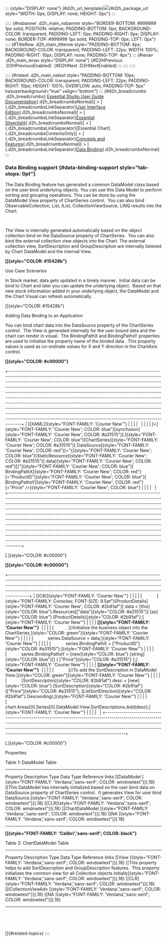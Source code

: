 ::: {style="DISPLAY: none"}
[](ms-xhelp:///?Id=d2h_url_template){#d2h_url_template}![](!package_url!){#d2h_package_url style="WIDTH: 0px; DISPLAY: none; HEIGHT: 0px"}
:::

::::: {#nsbanner .d2h_main_nsbanner style="BORDER-BOTTOM: #999999 1px solid; POSITION: relative; PADDING-BOTTOM: 0px; BACKGROUND-COLOR: transparent; PADDING-LEFT: 0px; PADDING-RIGHT: 0px; DISPLAY: none; BORDER-TOP: #999999 1px solid; PADDING-TOP: 0px; LEFT: 0px"}
:::: {#TitleRow .d2h_main_titlerow style="PADDING-BOTTOM: 4px; BACKGROUND-COLOR: transparent; PADDING-LEFT: 22px; WIDTH: 100%; PADDING-RIGHT: 10px; DISPLAY: none; PADDING-TOP: 4px"}
::: {#ienav .d2h_main_ienav style="DISPLAY: none"}
[](ms-xhelp:///?Id=834b5afc-9441-49d9-b6e4-c16426db76e5){#D2HPrevious .D2HPreviousEnabled}  [](ms-xhelp:///?Id=a86d268f-21d0-4fea-8822-f9acf415dcf9){#D2HNext .D2HNextEnabled}
:::
::::
:::::

:::: {#nstext .d2h_main_nstext style="PADDING-BOTTOM: 10px; BACKGROUND-COLOR: transparent; PADDING-LEFT: 22px; PADDING-RIGHT: 10px; HEIGHT: 100%; OVERFLOW: auto; PADDING-TOP: 5px" hasuserbackground="true" valign="bottom"}
::: {#d2h_breadcrumbs .d2h_breadcrumbs}
[Essential Studio User Guide Documentation](ms-xhelp:///?Id=12457748-09e3-4d74-a240-8e049cedf030){.d2h_breadcrumbsNormal}[ \> ]{.d2h_breadcrumbsLinkSeparator}[User Interface Edition](ms-xhelp:///?Id=c29296b7-531c-413b-a0ec-488ca1f7f669){.d2h_breadcrumbsNormal}[ \> ]{.d2h_breadcrumbsLinkSeparator}[Essential Silverlight](ms-xhelp:///?Id=66221bd1-ba2e-43c2-94a7-618f50e01d24){.d2h_breadcrumbsNormal}[ \> ]{.d2h_breadcrumbsLinkSeparator}[Essential Chart]{.d2h_breadcrumbsContentsOnly}[ \> ]{.d2h_breadcrumbsLinkSeparator}[Concepts and Features](ms-xhelp:///?Id=0f820843-9cdd-4436-8cae-3dc5a65fd5cd){.d2h_breadcrumbsNormal}[ \> ]{.d2h_breadcrumbsLinkSeparator}[Data Binding](ms-xhelp:///?Id=e238bc06-21fa-4fc8-a82e-5ccf0a47bb9b){.d2h_breadcrumbsNormal}
:::

### Data Binding support {#data-binding-support style="tab-stops: 0pt"}

The Data Binding feature has generated a common DataModel class based on the user bind underlying objects. You can use this Data Model to perform sorting and grouping operations. This can be done by using the DataModel.View property of ChartSeries control.  You can also bind ObservableCollection, List, IList, CollectionViewSource, LINQ results into the Chart.

 

The View is internally generated automatically based on the object collection bind on the DataSource property of ChartSeries.  You can also bind the external collection view objects into the Chart. The external collection view, SortDescription and GroupDescription are internally listened by Chart DataModel and the internal View.

**[]{style="COLOR: #15428b"}** 

Use Case Scenarios

In Stock market, data gets updated in a timely manner.  Initial data can be bind to Chart and later you can update the underlying object.  Based on that new stock information added in your underlying object, the DataModel and the Chart Visual can refresh automatically.

[]{style="COLOR: #15428b"} 

Adding Data Binding to an Application

You can bind chart data into the DataSource property of the ChartSeries control.  The View is generated internally for the user bound data and the chart can render in visual.  The BindingPathX and BindingPathsY properties are used to initialize the property name of the binded data.  This property values is used as co-ordinate values for X and Y direction in the ChartAxis control.

**[]{style="COLOR: #c00000"}** 

+------------------------------------------------------------------------------------------------------------------------------------------------------------------------------------------------------------------------------------------------------------------------------------------------------------------------------------------------------------------------------------------------------------------------------------------------------------------------------------------------------------------------------------------------------------------------------------------------------------------------------------------------------------------------------------------------------------------------------------------------------------------------------------------------------------------+
| [\[XAML\]]{style="FONT-FAMILY: 'Courier New'"}                                                                                                                                                                                                                                                                                                                                                                                                                                                                                                                                                                                                                                                                                                                                                                   |
|                                                                                                                                                                                                                                                                                                                                                                                                                                                                                                                                                                                                                                                                                                                                                                                                                  |
|                                                                                                                                                                                                                                                                                                                                                                                                                                                                                                                                                                                                                                                                                                                                                                                                                  |
|                                                                                                                                                                                                                                                                                                                                                                                                                                                                                                                                                                                                                                                                                                                                                                                                                  |
| [\<]{style="FONT-FAMILY: 'Courier New'; COLOR: blue"}[syncfusion]{style="FONT-FAMILY: 'Courier New'; COLOR: #a31515"}[:]{style="FONT-FAMILY: 'Courier New'; COLOR: blue"}[ChartSeries]{style="FONT-FAMILY: 'Courier New'; COLOR: #a31515"}[ DataSource]{style="FONT-FAMILY: 'Courier New'; COLOR: red"}[=\"{]{style="FONT-FAMILY: 'Courier New'; COLOR: blue"}[StaticResource]{style="FONT-FAMILY: 'Courier New'; COLOR: #a31515"}[ data]{style="FONT-FAMILY: 'Courier New'; COLOR: red"}[}\"]{style="FONT-FAMILY: 'Courier New'; COLOR: blue"}[ BindingPathX]{style="FONT-FAMILY: 'Courier New'; COLOR: red"}[=\"ProductID\"]{style="FONT-FAMILY: 'Courier New'; COLOR: blue"}[ BindingPathsY]{style="FONT-FAMILY: 'Courier New'; COLOR: red"}[=\"Price\" /\>]{style="FONT-FAMILY: 'Courier New'; COLOR: blue"} |
|                                                                                                                                                                                                                                                                                                                                                                                                                                                                                                                                                                                                                                                                                                                                                                                                                  |
|                                                                                                                                                                                                                                                                                                                                                                                                                                                                                                                                                                                                                                                                                                                                                                                                                  |
+------------------------------------------------------------------------------------------------------------------------------------------------------------------------------------------------------------------------------------------------------------------------------------------------------------------------------------------------------------------------------------------------------------------------------------------------------------------------------------------------------------------------------------------------------------------------------------------------------------------------------------------------------------------------------------------------------------------------------------------------------------------------------------------------------------------+

[.]{style="COLOR: #c00000"}

**[]{style="COLOR: #c00000"}** 

+----------------------------------------------------------------------------------------------------------------------------------------------------------------------------------------------------------------------------------------------------------------------------------------------------------------------------------+
| [\[C#\]]{style="FONT-FAMILY: 'Courier New'"}                                                                                                                                                                                                                                                                                     |
|                                                                                                                                                                                                                                                                                                                                  |
| [            ]{style="FONT-FAMILY: Consolas; FONT-SIZE: 9.5pt"}[ProductDetails]{style="FONT-FAMILY: 'Courier New'; COLOR: #2b91af"}[ data = [this]{style="COLOR: blue"}.Resources\[[\"data\"]{style="COLOR: #a31515"}\] [as]{style="COLOR: blue"} [ProductDetails]{style="COLOR: #2b91af"};]{style="FONT-FAMILY: 'Courier New'"} |
|                                                                                                                                                                                                                                                                                                                                  |
| **[]{style="FONT-FAMILY: 'Courier New'"}**                                                                                                                                                                                                                                                                                       |
|                                                                                                                                                                                                                                                                                                                                  |
| [            [//Initialize the business object into the ChartSeries.]{style="COLOR: green"}]{style="FONT-FAMILY: 'Courier New'"}                                                                                                                                                                                                 |
|                                                                                                                                                                                                                                                                                                                                  |
| [            series.DataSource = data;]{style="FONT-FAMILY: 'Courier New'"}                                                                                                                                                                                                                                                      |
|                                                                                                                                                                                                                                                                                                                                  |
| [            series.BindingPathX = [\"ProductID\"]{style="COLOR: #a31515"};]{style="FONT-FAMILY: 'Courier New'"}                                                                                                                                                                                                                 |
|                                                                                                                                                                                                                                                                                                                                  |
| [            series.BindingPathsY = [new]{style="COLOR: blue"} [string]{style="COLOR: blue"}\[\] { [\"Price\"]{style="COLOR: #a31515"} };]{style="FONT-FAMILY: 'Courier New'"}                                                                                                                                                   |
|                                                                                                                                                                                                                                                                                                                                  |
| **[]{style="FONT-FAMILY: 'Courier New'"}**                                                                                                                                                                                                                                                                                       |
|                                                                                                                                                                                                                                                                                                                                  |
| [            [//To add the SortDescription in DataModel View.]{style="COLOR: green"}]{style="FONT-FAMILY: 'Courier New'"}                                                                                                                                                                                                        |
|                                                                                                                                                                                                                                                                                                                                  |
| [            [SortDescription]{style="COLOR: #2b91af"} desc = [new]{style="COLOR: blue"} [SortDescription]{style="COLOR: #2b91af"}([\"Price\"]{style="COLOR: #a31515"}, [ListSortDirection]{style="COLOR: #2b91af"}.Descending);]{style="FONT-FAMILY: 'Courier New'"}                                                            |
|                                                                                                                                                                                                                                                                                                                                  |
| [            chart.Areas\[0\].Series\[0\].DataModel.View.SortDescriptions.Add(desc);]{style="FONT-FAMILY: 'Courier New'"}                                                                                                                                                                                                        |
|                                                                                                                                                                                                                                                                                                                                  |
|                                                                                                                                                                                                                                                                                                                                  |
+----------------------------------------------------------------------------------------------------------------------------------------------------------------------------------------------------------------------------------------------------------------------------------------------------------------------------------+

[.]{style="COLOR: #c00000"}

Properties

Table 1: DataModel Table

  ------------------------------------------------------------------------------------- -------------------------------------------------------------------------------------------------------------------------------------------------------------------------------------------------------------------------------------------- ------------------------------------------------------------------------------ ------------------------------------------------------------------------------------------ ------------------------------------------------------------------------------
  Property                                                                              Description                                                                                                                                                                                                                                  Type                                                                           Data Type                                                                                  Reference links
  [[DataModel ]{style="FONT-FAMILY: 'Verdana','sans-serif'; COLOR: windowtext"}]{.18}   [[This DataModel has internally initialized based on the user bind data on DataSource property of ChartSeries control.  It generates View for user bind DataSource.]{style="FONT-FAMILY: 'Verdana','sans-serif'; COLOR: windowtext"}]{.18}   [[CLR]{style="FONT-FAMILY: 'Verdana','sans-serif'; COLOR: windowtext"}]{.18}   [[ChartDataModel ]{style="FONT-FAMILY: 'Verdana','sans-serif'; COLOR: windowtext"}]{.18}   [[NA ]{style="FONT-FAMILY: 'Verdana','sans-serif'; COLOR: windowtext"}]{.18}
  ------------------------------------------------------------------------------------- -------------------------------------------------------------------------------------------------------------------------------------------------------------------------------------------------------------------------------------------- ------------------------------------------------------------------------------ ------------------------------------------------------------------------------------------ ------------------------------------------------------------------------------

**[]{style="FONT-FAMILY: 'Calibri','sans-serif'; COLOR: black"}** 

Table 2: ChartDataModel Table

  -------------------------------------------------------------------------------- ------------------------------------------------------------------------------------------------------------------------------------------------------------------------------------------------------------------------------------ ------------------------------------------------------------------------------ ---------------------------------------------------------------------------------------------- ------------------------------------------------------------------------------
  Property                                                                         Description                                                                                                                                                                                                                          Type                                                                           Data Type                                                                                      Reference links
  [[View ]{style="FONT-FAMILY: 'Verdana','sans-serif'; COLOR: windowtext"}]{.18}   [[This property helps to add SortDescription and GroupDescription features.  This property initializes the common view for all Collection objects initially]{style="FONT-FAMILY: 'Verdana','sans-serif'; COLOR: windowtext"}]{.18}   [[CLR]{style="FONT-FAMILY: 'Verdana','sans-serif'; COLOR: windowtext"}]{.18}   [[ICollectionViewAdv ]{style="FONT-FAMILY: 'Verdana','sans-serif'; COLOR: windowtext"}]{.18}   [[NA ]{style="FONT-FAMILY: 'Verdana','sans-serif'; COLOR: windowtext"}]{.18}
  -------------------------------------------------------------------------------- ------------------------------------------------------------------------------------------------------------------------------------------------------------------------------------------------------------------------------------ ------------------------------------------------------------------------------ ---------------------------------------------------------------------------------------------- ------------------------------------------------------------------------------

 

 

[]{#related-topics}
::::
